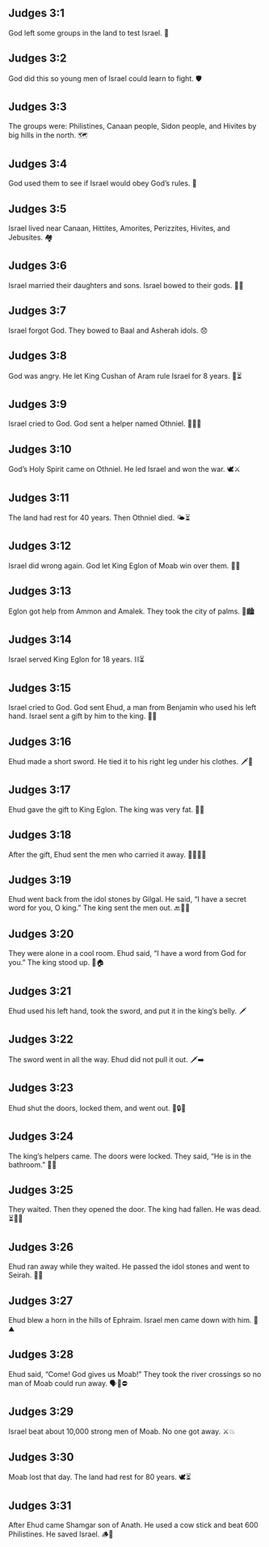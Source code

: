 ## Judges 3:1
God left some groups in the land to test Israel. 🧭
## Judges 3:2
God did this so young men of Israel could learn to fight. 🛡️
## Judges 3:3
The groups were: Philistines, Canaan people, Sidon people, and Hivites by big hills in the north. 🗺️
## Judges 3:4
God used them to see if Israel would obey God’s rules. 👀
## Judges 3:5
Israel lived near Canaan, Hittites, Amorites, Perizzites, Hivites, and Jebusites. 🏘️
## Judges 3:6
Israel married their daughters and sons. Israel bowed to their gods. 💍🙏
## Judges 3:7
Israel forgot God. They bowed to Baal and Asherah idols. 😞
## Judges 3:8
God was angry. He let King Cushan of Aram rule Israel for 8 years. 👑⏳
## Judges 3:9
Israel cried to God. God sent a helper named Othniel. 🙏🧑‍🦱
## Judges 3:10
God’s Holy Spirit came on Othniel. He led Israel and won the war. 🕊️⚔️
## Judges 3:11
The land had rest for 40 years. Then Othniel died. 🌤️⏳
## Judges 3:12
Israel did wrong again. God let King Eglon of Moab win over them. 🔁😔
## Judges 3:13
Eglon got help from Ammon and Amalek. They took the city of palms. 🤝🏙️
## Judges 3:14
Israel served King Eglon for 18 years. ⛓️⏳
## Judges 3:15
Israel cried to God. God sent Ehud, a man from Benjamin who used his left hand. Israel sent a gift by him to the king. 🙏🎁
## Judges 3:16
Ehud made a short sword. He tied it to his right leg under his clothes. 🗡️🦵
## Judges 3:17
Ehud gave the gift to King Eglon. The king was very fat. 🎁👑
## Judges 3:18
After the gift, Ehud sent the men who carried it away. 🚶‍♂️🚶‍♂️
## Judges 3:19
Ehud went back from the idol stones by Gilgal. He said, “I have a secret word for you, O king.” The king sent the men out. 🔙🗿🤫
## Judges 3:20
They were alone in a cool room. Ehud said, “I have a word from God for you.” The king stood up. 🧊🏠
## Judges 3:21
Ehud used his left hand, took the sword, and put it in the king’s belly. 🗡️
## Judges 3:22
The sword went in all the way. Ehud did not pull it out. 🗡️➡️
## Judges 3:23
Ehud shut the doors, locked them, and went out. 🚪🔒🏃
## Judges 3:24
The king’s helpers came. The doors were locked. They said, “He is in the bathroom.” 🚪🤔
## Judges 3:25
They waited. Then they opened the door. The king had fallen. He was dead. ⏳🔑😱
## Judges 3:26
Ehud ran away while they waited. He passed the idol stones and went to Seirah. 🏃🗿
## Judges 3:27
Ehud blew a horn in the hills of Ephraim. Israel men came down with him. 📯⛰️
## Judges 3:28
Ehud said, “Come! God gives us Moab!” They took the river crossings so no man of Moab could run away. 🗣️🌊⛔
## Judges 3:29
Israel beat about 10,000 strong men of Moab. No one got away. ⚔️💥
## Judges 3:30
Moab lost that day. The land had rest for 80 years. 🕊️⏳
## Judges 3:31
After Ehud came Shamgar son of Anath. He used a cow stick and beat 600 Philistines. He saved Israel. 🪵💪

